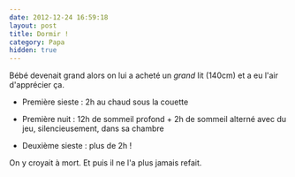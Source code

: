 ```yaml
---
date: 2012-12-24 16:59:18
layout: post
title: Dormir !
category: Papa
hidden: true
---
```


Bébé devenait grand alors on lui a acheté un _grand_ lit (140cm) et a eu l'air d'apprécier ça.

  * Première sieste : 2h au chaud sous la couette

  * Première nuit : 12h de sommeil profond + 2h de sommeil alterné avec du jeu, silencieusement, dans sa chambre

  * Deuxième sieste : plus de 2h !

On y croyait à mort.
Et puis il ne l'a plus jamais refait.
